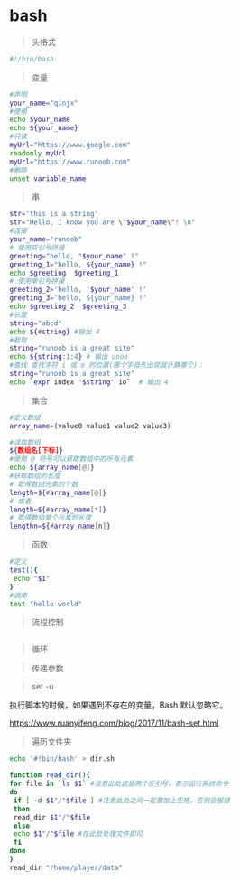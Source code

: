 # bash

> 头格式
``` bash
#!/bin/bash
```
> 变量

``` bash
#声明
your_name="qinjx"
#使用
echo $your_name
echo ${your_name}
#只读
myUrl="https://www.google.com"
readonly myUrl
myUrl="https://www.runoob.com"
#删除
unset variable_name
```
> 串

``` bash
str='this is a string'
str="Hello, I know you are \"$your_name\"! \n"
#连接
your_name="runoob"
# 使用双引号拼接
greeting="hello, "$your_name" !"
greeting_1="hello, ${your_name} !"
echo $greeting  $greeting_1
# 使用单引号拼接
greeting_2='hello, '$your_name' !'
greeting_3='hello, ${your_name} !'
echo $greeting_2  $greeting_3
#长度
string="abcd"
echo ${#string} #输出 4
#截取
string="runoob is a great site"
echo ${string:1:4} # 输出 unoo
#查找 查找字符 i 或 o 的位置(哪个字母先出现就计算哪个)：
string="runoob is a great site"
echo `expr index "$string" io`  # 输出 4
```
> 集合

``` bash
#定义数组
array_name=(value0 value1 value2 value3)

#读取数组
${数组名[下标]}
#使用 @ 符号可以获取数组中的所有元素
echo ${array_name[@]}
#获取数组的长度
# 取得数组元素的个数
length=${#array_name[@]}
# 或者
length=${#array_name[*]}
# 取得数组单个元素的长度
lengthn=${#array_name[n]}


```
> 函数

``` bash
#定义
test(){
 echo "$1"
}
#调用
test "hello world"
```
> 流程控制
``` bash

```
> 循环

> 传递参数



> set -u

执行脚本的时候，如果遇到不存在的变量，Bash 默认忽略它。

https://www.ruanyifeng.com/blog/2017/11/bash-set.html

> 遍历文件夹

``` bash
echo '#!bin/bash' > dir.sh

function read_dir(){
for file in `ls $1` #注意此处这是两个反引号，表示运行系统命令
do
 if [ -d $1"/"$file ] #注意此处之间一定要加上空格，否则会报错
 then
 read_dir $1"/"$file
 else
 echo $1"/"$file #在此处处理文件即可
 fi
done
} 
read_dir "/home/player/data"

```
